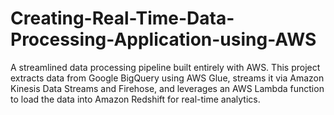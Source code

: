 # Creating-Real-Time-Data-Processing-Application-using-AWS
A streamlined data processing pipeline built entirely with AWS. This project extracts data from Google BigQuery using AWS Glue, streams it via Amazon Kinesis Data Streams and Firehose, and leverages an AWS Lambda function to load the data into Amazon Redshift for real-time analytics.
